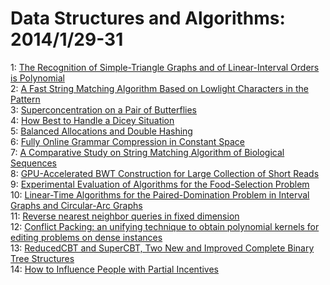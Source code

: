 # Data Structures and Algorithms: 2014/1/29-31  
1: [The Recognition of Simple-Triangle Graphs and of Linear-Interval Orders  is Polynomial](https://doi.org/10.48550/arXiv.1210.4352)  
2: [A Fast String Matching Algorithm Based on Lowlight Characters in the  Pattern](https://doi.org/10.48550/arXiv.1401.7110)  
3: [Superconcentration on a Pair of Butterflies](https://doi.org/10.48550/arXiv.1401.7263)  
4: [How Best to Handle a Dicey Situation](https://doi.org/10.48550/arXiv.1401.7304)  
5: [Balanced Allocations and Double Hashing](https://doi.org/10.48550/arXiv.1209.5360)  
6: [Fully Online Grammar Compression in Constant Space](https://doi.org/10.48550/arXiv.1401.5143)  
7: [A Comparative Study on String Matching Algorithm of Biological Sequences](https://doi.org/10.48550/arXiv.1401.7416)  
8: [GPU-Accelerated BWT Construction for Large Collection of Short Reads](https://doi.org/10.48550/arXiv.1401.7457)  
9: [Experimental Evaluation of Algorithms for the Food-Selection Problem](https://doi.org/10.48550/arXiv.1401.7591)  
10: [Linear-Time Algorithms for the Paired-Domination Problem in Interval  Graphs and Circular-Arc Graphs](https://doi.org/10.48550/arXiv.1401.7594)  
11: [Reverse nearest neighbor queries in fixed dimension](https://doi.org/10.48550/arXiv.0905.4441)  
12: [Conflict Packing: an unifying technique to obtain polynomial kernels for  editing problems on dense instances](https://doi.org/10.48550/arXiv.1101.4491)  
13: [ReducedCBT and SuperCBT, Two New and Improved Complete Binary Tree  Structures](https://doi.org/10.48550/arXiv.1401.7741)  
14: [How to Influence People with Partial Incentives](https://doi.org/10.48550/arXiv.1401.7970)  